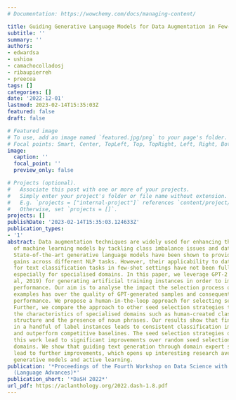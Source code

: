 ```yaml
---
# Documentation: https://wowchemy.com/docs/managing-content/

title: Guiding Generative Language Models for Data Augmentation in Few-Shot Text Classification
subtitle: ''
summary: ''
authors:
- edwardsa
- ushioa
- camachocolladosj
- ribaupierreh
- preecea
tags: []
categories: []
date: '2022-12-01'
lastmod: 2023-02-14T15:35:03Z
featured: false
draft: false

# Featured image
# To use, add an image named `featured.jpg/png` to your page's folder.
# Focal points: Smart, Center, TopLeft, Top, TopRight, Left, Right, BottomLeft, Bottom, BottomRight.
image:
  caption: ''
  focal_point: ''
  preview_only: false

# Projects (optional).
#   Associate this post with one or more of your projects.
#   Simply enter your project's folder or file name without extension.
#   E.g. `projects = ["internal-project"]` references `content/project/deep-learning/index.md`.
#   Otherwise, set `projects = []`.
projects: []
publishDate: '2023-02-14T15:35:03.124633Z'
publication_types:
- '1'
abstract: Data augmentation techniques are widely used for enhancing the performance
  of machine learning models by tackling class imbalance issues and data sparsity.
  State-of-the-art generative language models have been shown to provide significant
  gains across different NLP tasks. However, their applicability to data augmentation
  for text classification tasks in few-shot settings have not been fully explored,
  especially for specialised domains. In this paper, we leverage GPT-2 (Radford et
  al, 2019) for generating artificial training instances in order to improve classification
  performance. Our aim is to analyse the impact the selection process of seed training
  examples has over the quality of GPT-generated samples and consequently the classifier
  performance. We propose a human-in-the-loop approach for selecting seed samples.
  Further, we compare the approach to other seed selection strategies that exploit
  the characteristics of specialised domains such as human-created class hierarchical
  structure and the presence of noun phrases. Our results show that fine-tuning GPT-2
  in a handful of label instances leads to consistent classification improvements
  and outperform competitive baselines. The seed selection strategies developed in
  this work lead to significant improvements over random seed selection for specialised
  domains. We show that guiding text generation through domain expert selection can
  lead to further improvements, which opens up interesting research avenues for combining
  generative models and active learning.
publication: '*Proceedings of the Fourth Workshop on Data Science with Human-in-the-Loop
  (Language Advances)*'
publication_short: '*DaSH 2022*'
url_pdf: https://aclanthology.org/2022.dash-1.8.pdf
---
```

